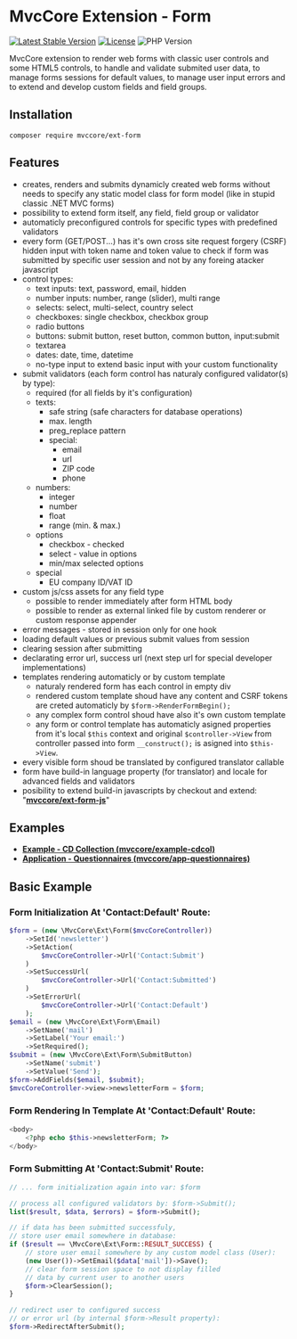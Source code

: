 # MvcCore Extension - Form

[![Latest Stable Version](https://img.shields.io/badge/Stable-v4.1.0-brightgreen.svg?style=plastic)](https://github.com/mvccore/ext-form/releases)
[![License](https://img.shields.io/badge/Licence-BSD-brightgreen.svg?style=plastic)](https://mvccore.github.io/docs/mvccore/4.0.0/LICENCE.md)
![PHP Version](https://img.shields.io/badge/PHP->=5.3-brightgreen.svg?style=plastic)

MvcCore extension to render web forms with classic user controls and some HTML5 controls, 
to handle and validate submited user data, to manage forms sessions for default values, 
to manage user input errors and to extend and develop custom fields and field groups.

## Installation
```shell
composer require mvccore/ext-form
```

## Features
- creates, renders and submits dynamicly created web forms without needs to specify 
  any static model class for form model (like in stupid classic .NET MVC forms)
- possibility to extend form itself, any field, field group or validator
- automaticly preconfigured controls for specific types with predefined validators
- every form (GET/POST...) has it's own cross site request forgery (CSRF) hidden 
	input with token name and token value to check if form was submitted by specific 
	user session and not by any foreing atacker javascript
- control types:
	- text inputs: text, password, email, hidden
	- number inputs: number, range (slider), multi range
	- selects: select, multi-select, country select
	- checkboxes: single checkbox, checkbox group
	- radio buttons
	- buttons: submit button, reset button, common button, input:submit
	- textarea
	- dates: date, time, datetime
	- no-type input to extend basic input with your custom functionality
- submit validators (each form control has naturaly configured validator(s) by type):
	- required (for all fields by it's configuration)
	- texts:
		- safe string (safe characters for database operations)
		- max. length
		- preg_replace pattern
		- special:
			- email
			- url
			- ZIP code
			- phone
	- numbers:
		- integer
		- number
		- float
		- range (min. & max.)
	- options
		- checkbox - checked
		- select - value in options
		- min/max selected options
	- special
		- EU company ID/VAT ID
- custom js/css assets for any field type
	- possible to render immediately after form HTML body
	- possible to render as external linked file by custom renderer or custom response appender
- error messages - stored in session only for one hook
- loading default values or previous submit values from session
- clearing session after submitting
- declarating error url, success url (next step url for special developer implementations)
- templates rendering automaticly or by custom template
	- naturaly rendered form has each control in empty div
	- rendered custom template shoud have any content and CSRF tokens are creted
	  automaticly by `$form->RenderFormBegin();`
	- any complex form control shoud have also it's own custom template
	- any form or control template has automaticly asigned properties 
	  from it's local `$this` context and original `$controller->View` from 
	  controller passed into form `__construct();` is asigned into `$this->View`.
- every visible form shoud be translated by configured translator callable
- form have build-in language property (for translator) and locale for advanced fields and validators
- posibility to extend build-in javascripts by checkout and extend: "[**mvccore/ext-form-js**](https://github.com/mvccore/ext-form-js)"

## Examples
- [**Example - CD Collection (mvccore/example-cdcol)**](https://github.com/mvccore/example-cdcol)
- [**Application - Questionnaires (mvccore/app-questionnaires)**](https://github.com/mvccore/app-questionnaires)

## Basic Example

### Form Initialization At 'Contact:Default' Route:
```php
$form = (new \MvcCore\Ext\Form($mvcCoreController))
	->SetId('newsletter')
	->SetAction(
		$mvcCoreController->Url('Contact:Submit')
	)
	->SetSuccessUrl(
		$mvcCoreController->Url('Contact:Submitted')
	)
	->SetErrorUrl(
		$mvcCoreController->Url('Contact:Default')
	);
$email = (new \MvcCore\Ext\Form\Email)
	->SetName('mail')
	->SetLabel('Your email:')
	->SetRequired();
$submit = (new \MvcCore\Ext\Form\SubmitButton)
	->SetName('submit')
	->SetValue('Send');
$form->AddFields($email, $submit);
$mvcCoreController->view->newsletterForm = $form;
```

### Form Rendering In Template At 'Contact:Default' Route:
```php
<body>
	<?php echo $this->newsletterForm; ?>
</body>
```

### Form Submitting At 'Contact:Submit' Route:
```php
// ... form initialization again into var: $form 

// process all configured validators by: $form->Submit();
list($result, $data, $errors) = $form->Submit();

// if data has been submitted successfuly, 
// store user email somewhere in database:
if ($result == \MvcCore\Ext\Form::RESULT_SUCCESS) {
	// store user email somewhere by any custom model class (User):
	(new User())->SetEmail($data['mail'])->Save();
	// clear form session space to not display filled 
	// data by current user to another users
	$form->ClearSession();
}

// redirect user to configured success 
// or error url (by internal $form->Result property):
$form->RedirectAfterSubmit();
```
